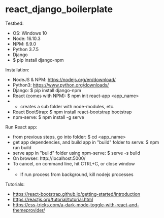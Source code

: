 # react_django_boilerplate

Testbed:
* OS: Windows 10
* Node: 16.10.3
* NPM: 6.9.0
* Python 3.7.5
* Django
 * $ pip install django-npm

Installation:
* NodeJS & NPM: https://nodejs.org/en/download/
* Python3: https://www.python.org/downloads/
* Django: $ pip install django-npm
* React (comes with NPM): $ npm init react-app <app_name>
* * creates a sub folder with node-modules, etc.
* React BootStrap: $ npm install react-bootstrap bootstrap
* npm-serve: $ npm install -g serve

Run React app:
* from previous steps, go into folder: $ cd <app_name>
* get app dependencies, and build app in "build" folder to serve: $ npm run build
* serve app in "build" folder using npm-serve: $ serve -s build
* On browser: http://localhost:5000/
* To cancel, on command line, hit CTRL+C, or close window
* * If run process from background, kill nodejs processes

Tutorials:
* https://react-bootstrap.github.io/getting-started/introduction
* https://reactjs.org/tutorial/tutorial.html
* https://css-tricks.com/a-dark-mode-toggle-with-react-and-themeprovider/